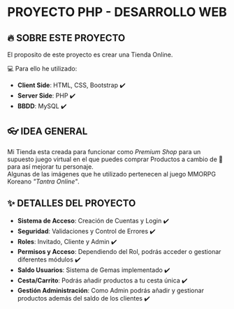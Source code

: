 # PROYECTO PHP - DESARROLLO WEB

## 🔥 SOBRE ESTE PROYECTO

El proposito de este proyecto es crear una Tienda Online.

💻 Para ello he utilizado:
- **Client Side**: HTML, CSS, Bootstrap ✔️
- **Server Side**: PHP ✔️
- **BBDD**: MySQL ✔️

## 👓 IDEA GENERAL

Mi Tienda esta creada para funcionar como <i>Premium Shop</i> para un supuesto juego virtual en el que puedes comprar Productos a cambio de 💎 para así mejorar tu personaje.<br> 
Algunas de las imágenes que he utilizado pertenecen al juego MMORPG Koreano <i>"Tantra Online"</i>.

## ✨ DETALLES DEL PROYECTO

- **Sistema de Acceso**: Creación de Cuentas y Login ✔️
- **Seguridad**: Validaciones y Control de Errores ✔️
- **Roles**: Invitado, Cliente y Admin ✔️
- **Permisos y Acceso**: Dependiendo del Rol, podrás acceder o gestionar diferentes módulos ✔️
- **Saldo Usuarios**: Sistema de Gemas implementado ✔️
- **Cesta/Carrito**: Podrás añadir productos a tu cesta única ✔️
- **Gestión Administración**: Como Admin podrás añadir y gestionar productos además del saldo de los clientes ✔️

